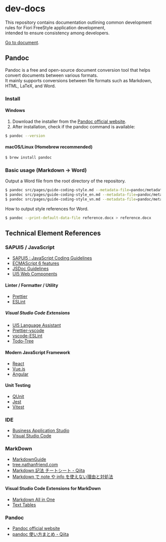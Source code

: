 # dev-docs

This repository contains documentation outlining common development rules for Fiori FreeStyle application development,  
intended to ensure consistency among developers.

[Go to document](src/index.md).

## Pandoc

Pandoc is a free and open-source document conversion tool that helps convert documents between various formats.  
It mainly supports conversions between file formats such as Markdown, HTML, LaTeX, and Word.

### Install

#### Windows

1. Download the installer from the [Pandoc official website](https://pandoc.org/installing.html).
2. After installation, check if the pandoc command is available:

```sh
$ pandoc --version
```

#### macOS/Linux (Homebrew recommended)

```sh
$ brew install pandoc
```

### Basic usage (Markdown → Word)

Output a Word file from the root directory of the repository.

```sh
$ pandoc src/pages/guide-coding-style.md --metadata-file=pandoc/metadata.yaml --resource-path=./src/pages/ --highlight-style=breezeDark --reference-doc=pandoc/reference.docx -o output/SAPUI5_FreeStyle_開発共通ルール.docx
$ pandoc src/pages/guide-coding-style_en.md --metadata-file=pandoc/metadata.yaml --resource-path=./src/pages/ --highlight-style=breezeDark --reference-doc=pandoc/reference.docx -o output/SAPUI5_Freestyle_Development_Rules_english.docx
$ pandoc src/pages/guide-coding-style_vn.md --metadata-file=pandoc/metadata.yaml --resource-path=./src/pages/ --highlight-style=breezeDark --reference-doc=pandoc/reference.docx -o output/SAPUI5_Freestyle_Development_Rules_vietnamese.docx
```

How to output style references for Word.

```sh
$ pandoc --print-default-data-file reference.docx > reference.docx
```

## Technical Element References

### SAPUI5 / JavaScript

-   [SAPUI5 : JavaScript Coding Guidelines](https://help.sap.com/docs/UI_ADD-ON_FOR_SAP_NETWEAVER_20/b4b7cba328bc480d9b373c7da9335537/eded636b85584cd586b1fe231d2b5dac.html)
-   [ECMAScript 6 features](https://github.com/lukehoban/es6features)
-   [JSDoc Guidelines](https://github.com/SAP/openui5/blob/master/docs/guidelines/jsdoc.md)
-   [UI5 Web Components](https://sap.github.io/ui5-webcomponents/)

#### Linter / Formatter / Utility

-   [Prettier](https://prettier.io/)
-   [ESLint](https://eslint.org/)

##### Visual Studio Code Extensions

-   [UI5 Language Assistant](https://marketplace.visualstudio.com/items?itemName=SAPOSS.vscode-ui5-language-assistant)
-   [Prettier-vscode](https://marketplace.visualstudio.com/items?itemName=esbenp.prettier-vscode)
-   [vscode-ESLint](https://marketplace.visualstudio.com/items?itemName=dbaeumer.vscode-eslint)
-   [Todo-Tree](https://marketplace.visualstudio.com/items?itemName=Gruntfuggly.todo-tree)

#### Modern JavaScript Framework

-   [React](https://react.dev/)
-   [Vue.js](https://vuejs.org/)
-   [Angular](https://angular.dev/)

#### Unit Testing

-   [QUnit](https://qunitjs.com/)
-   [Jest](https://jestjs.io/)
-   [Vitest](https://vitest.dev/)

### IDE

-   [Business Application Studio](https://www.sap.com/japan/products/technology-platform/business-application-studio.html)
-   [Visual Studio Code](https://code.visualstudio.com/)

### MarkDown

-   [MarkdownGuide](https://www.markdownguide.org/)
-   [tree.nathanfriend.com](https://tree.nathanfriend.com/)
-   [Markdown 記法 チートシート - Qiita](https://qiita.com/Qiita/items/c686397e4a0f4f11683d)
-   [Markdown で note や info を使えない理由と対処法](https://roboin.io/article/2024/01/20/note-info-not-work-in-markdown/)

#### Visual Studio Code Extensions for MarkDown

-   [Markdown All in One](https://marketplace.visualstudio.com/items?itemName=yzhang.markdown-all-in-one)
-   [Text Tables](https://marketplace.visualstudio.com/items?itemName=RomanPeshkov.vscode-text-tables)

### Pandoc

-   [Pandoc official website](https://pandoc.org/)
-   [pandoc 使い方まとめ - Qiita](https://qiita.com/kannkyo/items/01d653b08f7479cbd0d3)
